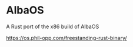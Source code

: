 # AlbaOS

A Rust port of the x86 build of AlbaOS


https://os.phil-opp.com/freestanding-rust-binary/

